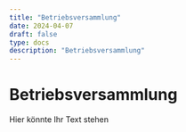```yaml
---
title: "Betriebsversammlung"
date: 2024-04-07
draft: false
type: docs
description: "Betriebsversammlung"
---
```


# Betriebsversammlung

Hier könnte Ihr Text stehen